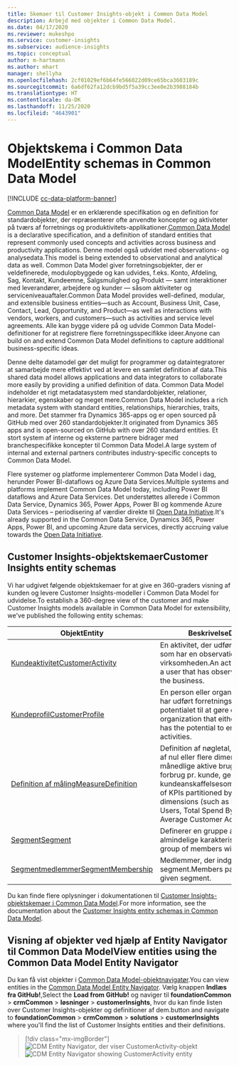 ```yaml
---
title: Skemaer til Customer Insights-objekt i Common Data Model
description: Arbejd med objekter i Common Data Model.
ms.date: 04/17/2020
ms.reviewer: mukeshpo
ms.service: customer-insights
ms.subservice: audience-insights
ms.topic: conceptual
author: m-hartmann
ms.author: mhart
manager: shellyha
ms.openlocfilehash: 2cf01029ef6b64fe566022d09ce65bca3603189c
ms.sourcegitcommit: 6a6df62fa12dcb9bd5f5a39cc3ee0e2b3988184b
ms.translationtype: HT
ms.contentlocale: da-DK
ms.lasthandoff: 11/25/2020
ms.locfileid: "4643901"
---
```

# <a name="entity-schemas-in-common-data-model"></a><span data-ttu-id="882ca-103">Objektskema i Common Data Model</span><span class="sxs-lookup"><span data-stu-id="882ca-103">Entity schemas in Common Data Model</span></span>

[!INCLUDE [cc-data-platform-banner](../includes/cc-data-platform-banner.md)]

<span data-ttu-id="882ca-104">[Common Data Model](https://docs.microsoft.com/common-data-model/) er en erklærende specifikation og en definition for standardobjekter, der repræsenterer ofte anvendte koncepter og aktiviteter på tværs af forretnings og produktivitets-applikationer.</span><span class="sxs-lookup"><span data-stu-id="882ca-104">[Common Data Model](https://docs.microsoft.com/common-data-model/) is a declarative specification, and a definition of standard entities that represent commonly used concepts and activities across business and productivity applications.</span></span> <span data-ttu-id="882ca-105">Denne model også udvidet med observations- og analysedata.</span><span class="sxs-lookup"><span data-stu-id="882ca-105">This model is being extended to observational and analytical data as well.</span></span> <span data-ttu-id="882ca-106">Common Data Model giver forretningsobjekter, der er veldefinerede, modulopbyggede og kan udvides, f.eks. Konto, Afdeling, Sag, Kontakt, Kundeemne, Salgsmulighed og Produkt — samt interaktioner med leverandører, arbejdere og kunder — såsom aktiviteter og serviceniveauaftaler.</span><span class="sxs-lookup"><span data-stu-id="882ca-106">Common Data Model provides well-defined, modular, and extensible business entities—such as Account, Business Unit, Case, Contact, Lead, Opportunity, and Product—as well as interactions with vendors, workers, and customers—such as activities and service level agreements.</span></span> <span data-ttu-id="882ca-107">Alle kan bygge videre på og udvide Common Data Model-definitioner for at registrere flere forretningsspecifikke ideer.</span><span class="sxs-lookup"><span data-stu-id="882ca-107">Anyone can build on and extend Common Data Model definitions to capture additional business-specific ideas.</span></span>

<span data-ttu-id="882ca-108">Denne delte datamodel gør det muligt for programmer og dataintegratorer at samarbejde mere effektivt ved at levere en samlet definition af data.</span><span class="sxs-lookup"><span data-stu-id="882ca-108">This shared data model allows applications and data integrators to collaborate more easily by providing a unified definition of data.</span></span> <span data-ttu-id="882ca-109">Common Data Model indeholder et rigt metadatasystem med standardobjekter, relationer, hierarkier, egenskaber og meget mere.</span><span class="sxs-lookup"><span data-stu-id="882ca-109">Common Data Model includes a rich metadata system with standard entities, relationships, hierarchies, traits, and more.</span></span> <span data-ttu-id="882ca-110">Det stammer fra Dynamics 365-apps og er open sourced på GitHub med over 260 standardobjekter.</span><span class="sxs-lookup"><span data-stu-id="882ca-110">It originated from Dynamics 365 apps and is open-sourced on GitHub with over 260 standard entities.</span></span> <span data-ttu-id="882ca-111">Et stort system af interne og eksterne partnere bidrager med branchespecifikke koncepter til Common Data Model.</span><span class="sxs-lookup"><span data-stu-id="882ca-111">A large system of internal and external partners contributes industry-specific concepts to Common Data Model.</span></span>

<span data-ttu-id="882ca-112">Flere systemer og platforme implementerer Common Data Model i dag, herunder Power BI-dataflows og Azure Data Services.</span><span class="sxs-lookup"><span data-stu-id="882ca-112">Multiple systems and platforms implement Common Data Model today, including Power BI dataflows and Azure Data Services.</span></span> <span data-ttu-id="882ca-113">Det understøttes allerede i Common Data Service, Dynamics 365, Power Apps, Power BI og kommende Azure Data Services – periodisering af værdier direkte til [Open Data Initiative](https://www.microsoft.com/open-data-initiative).</span><span class="sxs-lookup"><span data-stu-id="882ca-113">It's already supported in the Common Data Service, Dynamics 365, Power Apps, Power BI, and upcoming Azure data services, directly accruing value towards the [Open Data Initiative](https://www.microsoft.com/open-data-initiative).</span></span>

## <a name="customer-insights-entity-schemas"></a><span data-ttu-id="882ca-114">Customer Insights-objektskemaer</span><span class="sxs-lookup"><span data-stu-id="882ca-114">Customer Insights entity schemas</span></span>

<span data-ttu-id="882ca-115">Vi har udgivet følgende objektskemaer for at give en 360-graders visning af kunden og levere Customer Insights-modeller i Common Data Model for udvidelse.</span><span class="sxs-lookup"><span data-stu-id="882ca-115">To establish a 360-degree view of the customer and make Customer Insights models available in Common Data Model for extensibility, we've published the following entity schemas:</span></span>

| <span data-ttu-id="882ca-116">Objekt</span><span class="sxs-lookup"><span data-stu-id="882ca-116">Entity</span></span> | <span data-ttu-id="882ca-117">Beskrivelse</span><span class="sxs-lookup"><span data-stu-id="882ca-117">Description</span></span> |
|---------|---------|
|[<span data-ttu-id="882ca-118">Kundeaktivitet</span><span class="sxs-lookup"><span data-stu-id="882ca-118">CustomerActivity</span></span>](https://docs.microsoft.com/common-data-model/schema/core/applicationcommon/foundationcommon/crmcommon/solutions/customerinsights/customeractivity) | <span data-ttu-id="882ca-119">En aktivitet, der udføres af en bruger, som har en observationsværdi for virksomheden.</span><span class="sxs-lookup"><span data-stu-id="882ca-119">An activity performed by a user that has observational value to the business.</span></span> |
|[<span data-ttu-id="882ca-120">Kundeprofil</span><span class="sxs-lookup"><span data-stu-id="882ca-120">CustomerProfile</span></span>](https://docs.microsoft.com/common-data-model/schema/core/applicationcommon/foundationcommon/crmcommon/solutions/customerinsights/customerprofile) | <span data-ttu-id="882ca-121">En person eller organisation, der enten har udført forretningsaktiviteter eller har potentialet til at gøre det.</span><span class="sxs-lookup"><span data-stu-id="882ca-121">A person or organization that either performed, or has the potential to engage in, business activities.</span></span> |
|[<span data-ttu-id="882ca-122">Definition af måling</span><span class="sxs-lookup"><span data-stu-id="882ca-122">MeasureDefinition</span></span>](https://docs.microsoft.com/common-data-model/schema/core/applicationcommon/foundationcommon/crmcommon/solutions/customerinsights/measuredefinition) | <span data-ttu-id="882ca-123">Definition af nøgletal, der er partitioneret af nul eller flere dimensioner (f.eks. månedlige aktive brugere, samlet forbrug pr. kunde, gennemsnitlig kundeanskaffelsesomkostning)</span><span class="sxs-lookup"><span data-stu-id="882ca-123">Definition of KPIs partitioned by zero or more dimensions (such as Monthly Active Users, Total Spend By Customer, Average Customer Acquisition Cost)</span></span> |
|[<span data-ttu-id="882ca-124">Segment</span><span class="sxs-lookup"><span data-stu-id="882ca-124">Segment</span></span>](https://docs.microsoft.com/common-data-model/schema/core/applicationcommon/foundationcommon/crmcommon/solutions/customerinsights/segment) | <span data-ttu-id="882ca-125">Definerer en gruppe af medlemmer med almindelige karakteristika.</span><span class="sxs-lookup"><span data-stu-id="882ca-125">Defines a group of members with common traits.</span></span> |
|[<span data-ttu-id="882ca-126">Segmentmedlemmer</span><span class="sxs-lookup"><span data-stu-id="882ca-126">SegmentMembership</span></span>](https://docs.microsoft.com/common-data-model/schema/core/applicationcommon/foundationcommon/crmcommon/solutions/customerinsights/segmentmembership) | <span data-ttu-id="882ca-127">Medlemmer, der indgår i et bestemt segment.</span><span class="sxs-lookup"><span data-stu-id="882ca-127">Members participating in a given segment.</span></span> |

<span data-ttu-id="882ca-128">Du kan finde flere oplysninger i dokumentationen til [Customer Insights-objektskemaer i Common Data Model](https://docs.microsoft.com/common-data-model/schema/core/applicationcommon/foundationcommon/crmcommon/solutions/customerinsights/overview).</span><span class="sxs-lookup"><span data-stu-id="882ca-128">For more information, see the documentation about the [Customer Insights entity schemas in Common Data Model](https://docs.microsoft.com/common-data-model/schema/core/applicationcommon/foundationcommon/crmcommon/solutions/customerinsights/overview).</span></span>

## <a name="view-entities-using-the-common-data-model-entity-navigator"></a><span data-ttu-id="882ca-129">Visning af objekter ved hjælp af Entity Navigator til Common Data Model</span><span class="sxs-lookup"><span data-stu-id="882ca-129">View entities using the Common Data Model Entity Navigator</span></span>

<span data-ttu-id="882ca-130">Du kan få vist objekter i [Common Data Model-objektnavigatør](https://microsoft.github.io/CDM/).</span><span class="sxs-lookup"><span data-stu-id="882ca-130">You can view entities in the [Common Data Model Entity Navigator](https://microsoft.github.io/CDM/).</span></span> <span data-ttu-id="882ca-131">Vælg knappen **Indlæs fra GitHub!**,</span><span class="sxs-lookup"><span data-stu-id="882ca-131">Select the **Load from GitHub!**</span></span> <span data-ttu-id="882ca-132">og naviger til **foundationCommon** > **crmCommon** > **løsninger** > **customerInsights**, hvor du kan finde listen over Customer Insights-objekter og definitioner af dem.</span><span class="sxs-lookup"><span data-stu-id="882ca-132">button and navigate to **foundationCommon** > **crmCommon** > **solutions** > **customerInsights** where you'll find the list of Customer Insights entities and their definitions.</span></span>
> [!div class="mx-imgBorder"]
> <span data-ttu-id="882ca-133">![CDM Entity Navigator, der viser CustomerActivity-objekt](media/CDM-entity-navigator.png "CDM Entity Navigator, der viser CustomerActivity-objekt")</span><span class="sxs-lookup"><span data-stu-id="882ca-133">![CDM Entity Navigator showing CustomerActivity entity](media/CDM-entity-navigator.png "CDM Entity Navigator showing CustomerActivity entity")</span></span>
